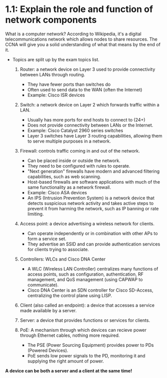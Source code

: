 # 1.1: Explain the role and function of network components 

What is a computer network?
According to Wikipedia, it's a digital telecommunications network which allows nodes to share resources.
The CCNA will give you a solid understanding of what that means by the end of it.

* Topics are split up by the exam topics list.

    1. Router: a network device on Layer 3 used to provide connectivity between LANs through routing.
        * They have fewer ports than switches do
        * Often used to send data to the WAN (often the Internet)
        * Example: Cisco ISR devices

    2. Switch: a network device on Layer 2 which forwards traffic within a LAN.
        * Usually has more ports for end hosts to connect to (24+)
        * Does not provide connectivity between LANs or the Internet.
        * Example: Cisco Catalyst 2960 series switches
        * Layer 3 switches have Layer 3 routing capabilities, allowing them to serve multiple purposes in a network.

    3. Firewall: controls traffic coming in and out of the network.
        * Can be placed inside or outside the network.
        * They need to be configured with rules to operate.
        * "Next generation" firewalls have modern and advanced filtering capabilities, such as web scanning.
        * Host-based firewalls are software applications with much of the same functionality as a network firewall.
        * Example: Cisco ASA devices 
        * An IPS (Intrusion Prevention System) is a network device that detects suspicious network activity and takes active steps to prevent it from harming the network, such as IP banning or rate limiting.

    4. Access point: a device advertising a wireless network for clients.
        * Can operate independently or in combination with other APs to form a service set.
        * They advertise an SSID and can provide authentication services for clients trying to associate.

    5. Controllers: WLCs and Cisco DNA Center
        * A WLC (Wireless LAN Controller) centralizes many functions of access points, such as configuration, authentication, RF management, and QoS management (using CAPWAP to communicate).
        * Cisco DNA Center is an SDN controller for Cisco SD-Access, centralizing the control plane using LISP.

    6. Client (also called an endpoint): a device that accesses a service made available by a server.

    7. Server: a device that provides functions or services for clients.

    8. PoE: A mechanism through which devices can recieve power through Ethernet cables, nothing more required.
        * The PSE (Power Sourcing Equipment) provides power to PDs (Powered Devices).
        * PoE sends low power signals to the PD, monitoring it and supplying the right amount of power.

**A device can be both a server and a client at the same time!**
